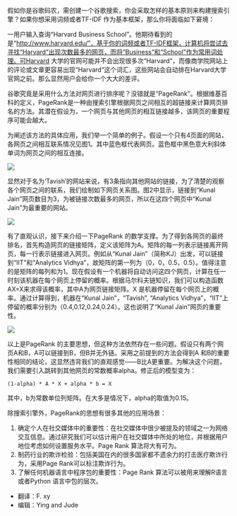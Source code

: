 假如你是谷歌码农，需创建一个谷歌搜索，你会采取怎样的基本原则来构建搜索引擎？如果你想采用词频或者TF-IDF 作为基本框架，那么你将面临如下窘境：

一用户输入查询“Harvard Business School”。他期待看到的是“http://www.harvard.edu/”，基于你的词频或者TF-IDF框架，计算机将尝试去寻找“Harvard”出现次数最多的网页，而将“Business”和“School”作为常用词处理。可Harvard 大学的官网可能并不会出现很多次“Harvard”，而像商学院网站上的评论或文章更容易出现“Harvard”这个词汇，这些网站会自动排在Harvard大学官网之前。那么显然用户会给你一个大大的差评。

谷歌究竟是采用什么方法对网页进行排序呢？没错就是“PageRank”。根据维基百科的定义，PageRank是一种由搜索引擎根据网页之间相互的超链接来计算网页排名的方法。其潜在假设为，一个网页与其他网页的相互链接越多，该网页的重要程序可能会越大。

为阐述该方法的具体应用，我们举一个简单的例子。假设一个只有4页面的网站，各网页之间相互联系情况见图1。其中蓝色框代表网页。蓝色框中黑色意大利斜体单词为网页之间的相互连接。

![](http://mmbiz.qpic.cn/mmbiz/ghbI8QDvgWt6XUBl8ib4NWRuQR3wLFdjmzdbicicrSQmXBrlSt0jbjYAVPcPgFsGAGkTTNY6kKCfUK3VzKR9nsBJw/640?wx_fmt=png&tp=webp&wxfrom=5)

显然对于名为‘Tavish’的网站来说，有3条指向其他网站的链接，为了清楚的观察各个网页之间的联系，我们绘制如下网页关系图。图2中显示，链接到“Kunal Jain”网页数目为3，为被链接次数最多的网页，所以在这四个网页中“Kunal Jain”为最重要的网站。

![](http://mmbiz.qpic.cn/mmbiz/ghbI8QDvgWt6XUBl8ib4NWRuQR3wLFdjmHRicZVMpMHWg80ACPicq2kgIGx29geOR0uC3D8PkQlu6gOhXbnUyXKGg/640?wx_fmt=png&tp=webp&wxfrom=5)

有了直观认识，接下来介绍一下PageRank 的数学支撑。为了得到各网页的最终排名，首先构造网页的链接矩阵，定义该矩阵为A。矩阵的每一列表示链接离开网页，每一行表示链接进入网页。例如从“Kunal Jain”（简称KJ）出发，可以链接到“IIT”和“Analytics Vidhya”，故矩阵的第一列为（0，0，0.5，0.5）。值得注意的是矩阵的每列和为1。现在假设有一个机器将自动访问这四个网页，计算在任一时刻该机器在每个网页上停留的概率。根据马尔科夫链知识，我们可以构造函数AX=X来求得该概率，其中A为网页链接矩阵。X 是机器停留在每个网页上的概率。通过计算得到，机器在“Kunal Jain”，“Tavish”, 
“Analytics Vidhya”，“IIT”上停留的概率分别为（0.4,0.12,0.24,0.24）。这也说明了“Kunal Jain”网页的重要性。

![](http://mmbiz.qpic.cn/mmbiz/ghbI8QDvgWt6XUBl8ib4NWRuQR3wLFdjmwpN62satciaVxq64cFLM9ZKicDzyzHKEw3qpoCxmQlCD8tjB23ibmPRsA/640?wx_fmt=png&tp=webp&wxfrom=5)

以上是PageRank 的主要思想，但这种方法依然存在一些问题。假设只有两个网页A和B，A可以链接到B，但B并无外链。采用之前提到的方法会得到A 和B的重要性相同的结论，这显然违背我们的直观感觉——B比A更重要。为解决这个问题，我们需要引入跳转到其他网页的常数概率alpha。修正后的模型变为：

`(1-alpha) * A * X + alpha * b = X`

其中，b为常数单位列矩阵。在大多是情况下，alpha的取值为0.15。

除搜索引擎外，PageRank的思想有很多其他的应用场景：

1. 确定个人在社交媒体中的重要性：在社交媒体中很少被提及的领域之一为网络交互信息。通过研究我们可以估计用户在社交媒体中所处的地位，并根据用户地位考虑如何设置服务水平。Page Rank 算法将大有可为。
2. 制药行业的欺诈检验：包括美国在内的很多国家都不遗余力的打击医疗欺诈行为，采用Page Rank可以标注欺诈行为。
3. 了解任何机器语言中程序包的重要性：Page Rank 算法可以被用来理解R语言或者Python 语言中包的层次。

 
- 翻译：F. xy
- 编辑：Ying and Jude
